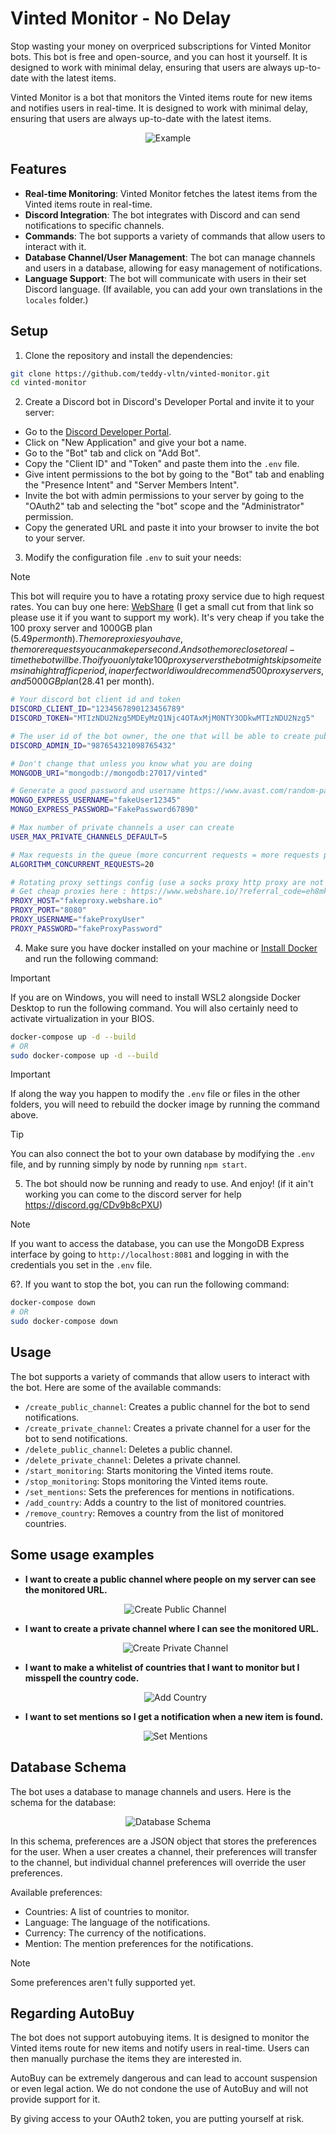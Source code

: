 # Vinted Monitor - No Delay

Stop wasting your money on overpriced subscriptions for Vinted Monitor bots. This bot is free and open-source, and you can host it yourself. It is designed to work with minimal delay, ensuring that users are always up-to-date with the latest items.

Vinted Monitor is a bot that monitors the Vinted items route for new items and notifies users in real-time. It is designed to work with minimal delay, ensuring that users are always up-to-date with the latest items.

<p align="center">
  <img src="./doc/example_items.png" alt="Example" style="max-height: 400px; width: auto;">
</p>

## Features

- **Real-time Monitoring**: Vinted Monitor fetches the latest items from the Vinted items route in real-time.
- **Discord Integration**: The bot integrates with Discord and can send notifications to specific channels.
- **Commands**: The bot supports a variety of commands that allow users to interact with it.
- **Database Channel/User Management**: The bot can manage channels and users in a database, allowing for easy management of notifications.
- **Language Support**: The bot will communicate with users in their set Discord language. (If available, you can add your own translations in the `locales` folder.)

## Setup

1. Clone the repository and install the dependencies:

```bash
git clone https://github.com/teddy-vltn/vinted-monitor.git
cd vinted-monitor
```

2. Create a Discord bot in Discord's Developer Portal and invite it to your server:

- Go to the [Discord Developer Portal](https://discord.com/developers/applications).
- Click on "New Application" and give your bot a name.
- Go to the "Bot" tab and click on "Add Bot".
- Copy the "Client ID" and "Token" and paste them into the `.env` file.
- Give intent permissions to the bot by going to the "Bot" tab and enabling the "Presence Intent" and "Server Members Intent".
- Invite the bot with admin permissions to your server by going to the "OAuth2" tab and selecting the "bot" scope and the "Administrator" permission.
- Copy the generated URL and paste it into your browser to invite the bot to your server.

3. Modify the configuration file `.env` to suit your needs:

> [!NOTE]
> This bot will require you to have a rotating proxy service due to high request rates. You can buy one here: [WebShare](https://www.webshare.io/?referral_code=eh8mkj0b6ral) (I get a small cut from that link so please use it if you want to support my work). It's very cheap if you take the 100 proxy server and 1000GB plan ($5.49 per month). The more proxies you have, the more requests you can make per second. And so the more close to real-time the bot will be. Tho if you only take 100 proxy servers the bot might skip some items in a high traffic period, in a perfect world i would recommend 500 proxy servers, and 5000GB plan ($28.41 per month).

```sh
# Your discord bot client id and token
DISCORD_CLIENT_ID="1234567890123456789"
DISCORD_TOKEN="MTIzNDU2Nzg5MDEyMzQ1Njc4OTAxMjM0NTY3ODkwMTIzNDU2Nzg5"

# The user id of the bot owner, the one that will be able to create public channels
DISCORD_ADMIN_ID="987654321098765432"

# Don't change that unless you know what you are doing
MONGODB_URI="mongodb://mongodb:27017/vinted"

# Generate a good password and username https://www.avast.com/random-password-generator
MONGO_EXPRESS_USERNAME="fakeUser12345"
MONGO_EXPRESS_PASSWORD="FakePassword67890"

# Max number of private channels a user can create
USER_MAX_PRIVATE_CHANNELS_DEFAULT=5

# Max requests in the queue (more concurrent requests = more requests per second = more memory usage)
ALGORITHM_CONCURRENT_REQUESTS=20

# Rotating proxy settings config (use a socks proxy http proxy are not supported)
# Get cheap proxies here : https://www.webshare.io/?referral_code=eh8mkj0b6ral
PROXY_HOST="fakeproxy.webshare.io"
PROXY_PORT="8080"
PROXY_USERNAME="fakeProxyUser"
PROXY_PASSWORD="fakeProxyPassword"
```

4. Make sure you have docker installed on your machine or [Install Docker](https://docs.docker.com/engine/install/) and run the following command:

> [!IMPORTANT]
> If you are on Windows, you will need to install WSL2 alongside Docker Desktop to run the following command. You will also certainly need to activate virtualization in your BIOS.

```bash
docker-compose up -d --build
# OR
sudo docker-compose up -d --build
```

> [!IMPORTANT]
> If along the way you happen to modify the `.env` file or files in the other folders, you will need to rebuild the docker image by running the command above.

> [!TIP]
> You can also connect the bot to your own database by modifying the `.env` file, and by running simply by node by running `npm start`.

5. The bot should now be running and ready to use. And enjoy! (if it ain't working you can come to the discord server for help https://discord.gg/CDv9b8cPXU)

> [!NOTE]
> If you want to access the database, you can use the MongoDB Express interface by going to `http://localhost:8081` and logging in with the credentials you set in the `.env` file.

6?. If you want to stop the bot, you can run the following command:

```bash
docker-compose down
# OR
sudo docker-compose down
```

## Usage

The bot supports a variety of commands that allow users to interact with the bot. Here are some of the available commands:
- `/create_public_channel`: Creates a public channel for the bot to send notifications.
- `/create_private_channel`: Creates a private channel for a user for the bot to send notifications.
- `/delete_public_channel`: Deletes a public channel.
- `/delete_private_channel`: Deletes a private channel.
- `/start_monitoring`: Starts monitoring the Vinted items route.
- `/stop_monitoring`: Stops monitoring the Vinted items route.
- `/set_mentions`: Sets the preferences for mentions in notifications.
- `/add_country`: Adds a country to the list of monitored countries.
- `/remove_country`: Removes a country from the list of monitored countries.

## Some usage examples

- **I want to create a public channel where people on my server can see the monitored URL.**

  <p align="center">
    <img src="./doc/create_public_channel.png" alt="Create Public Channel" style="max-height: 200px; width: auto;">
  </p>

- **I want to create a private channel where I can see the monitored URL.**

  <p align="center">
    <img src="./doc/create_private_channel.png" alt="Create Private Channel" style="max-height: 200px; width: auto;">
  </p>

- **I want to make a whitelist of countries that I want to monitor but I misspell the country code.**

  <p align="center">
    <img src="./doc/add_country_error.png" alt="Add Country" style="max-height: 200px; width: auto;">
  </p>

- **I want to set mentions so I get a notification when a new item is found.**

  <p align="center">
    <img src="./doc/set_mentions.png" alt="Set Mentions" style="max-height: 200px; width: auto;">
  </p>

## Database Schema

The bot uses a database to manage channels and users. Here is the schema for the database:

<p align="center">
  <img src="./doc/relations.png" alt="Database Schema" style="max-height: 200px; width: auto;">
</p>

In this schema, preferences are a JSON object that stores the preferences for the user. When a user creates a channel, their preferences will transfer to the channel, but individual channel preferences will override the user preferences.

Available preferences:
- Countries: A list of countries to monitor.
- Language: The language of the notifications.
- Currency: The currency of the notifications.
- Mention: The mention preferences for the notifications.

> [!NOTE]
> Some preferences aren't fully supported yet.

## Regarding AutoBuy

The bot does not support autobuying items. It is designed to monitor the Vinted items route for new items and notify users in real-time. Users can then manually purchase the items they are interested in.

AutoBuy can be extremely dangerous and can lead to account suspension or even legal action. We do not condone the use of AutoBuy and will not provide support for it.

By giving access to your OAuth2 token, you are putting yourself at risk.
